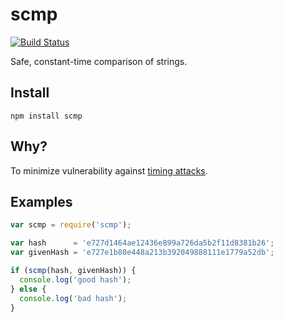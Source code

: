 # scmp

[![Build Status](https://travis-ci.org/freewil/scmp.png)](https://travis-ci.org/freewil/scmp)

Safe, constant-time comparison of strings.

## Install

```
npm install scmp
```

## Why?

To minimize vulnerability against [timing attacks](http://codahale.com/a-lesson-in-timing-attacks/).

## Examples

```js
var scmp = require('scmp');

var hash      = 'e727d1464ae12436e899a726da5b2f11d8381b26';
var givenHash = 'e727e1b80e448a213b392049888111e1779a52db';

if (scmp(hash, givenHash)) {
  console.log('good hash');
} else {
  console.log('bad hash');
}

```
